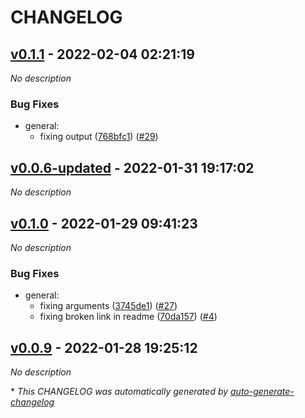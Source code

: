# CHANGELOG

## [v0.1.1](https://github.com/tomarv2/terraform-databricks-aws-workspace/releases/tag/v0.1.1) - 2022-02-04 02:21:19

*No description*

### Bug Fixes

- general:
  - fixing output ([768bfc1](https://github.com/tomarv2/terraform-databricks-aws-workspace/commit/768bfc1b4a47c72d21a6679728eb0292f555ebb4)) ([#29](https://github.com/tomarv2/terraform-databricks-aws-workspace/pull/29))

## [v0.0.6-updated](https://github.com/tomarv2/terraform-databricks-aws-workspace/releases/tag/v0.0.6-updated) - 2022-01-31 19:17:02

*No description*

## [v0.1.0](https://github.com/tomarv2/terraform-databricks-aws-workspace/releases/tag/v0.1.0) - 2022-01-29 09:41:23

*No description*

### Bug Fixes

- general:
  - fixing arguments ([3745de1](https://github.com/tomarv2/terraform-databricks-aws-workspace/commit/3745de10c7f124efe5ed390123e259746a94d56a)) ([#27](https://github.com/tomarv2/terraform-databricks-aws-workspace/pull/27))
  - fixing broken link in readme ([70da157](https://github.com/tomarv2/terraform-databricks-aws-workspace/commit/70da15703f048f4b880be1d415eb22db2047d7ee)) ([#4](https://github.com/tomarv2/terraform-databricks-aws-workspace/pull/4))

## [v0.0.9](https://github.com/tomarv2/terraform-databricks-aws-workspace/releases/tag/v0.0.9) - 2022-01-28 19:25:12

*No description*

\* *This CHANGELOG was automatically generated by [auto-generate-changelog](https://github.com/BobAnkh/auto-generate-changelog)*
